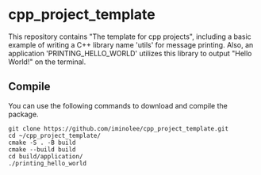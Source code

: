# cpp_project_template

This repository contains "The template for cpp projects", 
including a basic example of writing a C++ library name 'utils' for message printing.
Also, an application 'PRINTING_HELLO_WORLD' utilizes this library to output "Hello World!" on the terminal.

## Compile

You can use the following commands to download and compile the package.

```
git clone https://github.com/iminolee/cpp_project_template.git
cd ~/cpp_project_template/
cmake -S . -B build
cmake --build build
cd build/application/
./printing_hello_world
```
